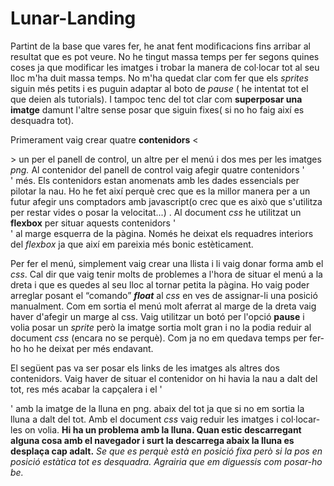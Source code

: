 # Lunar-Landing
Partint de la base que vares fer, he anat fent modificacions fins arribar al resultat que es pot veure. No he tingut massa temps per fer segons quines coses ja que modificar les imatges i trobar la manera de col·locar tot al seu lloc m'ha duit massa temps. No m'ha quedat clar com fer que els _sprites_ siguin més petits i es puguin adaptar al boto de _pause_ ( he intentat tot el que deien als tutorials). I tampoc tenc del tot clar com **superposar una imatge** damunt l'altre sense posar que siguin fixes( si no ho faig així es desquadra tot). 

Primerament vaig crear quatre **contenidors** <<div>>
un per el panell de control, un altre per el menú i dos mes per les imatges _png._
Al contenidor del panell de control vaig afegir quatre contenidors '<div>' més. Els contenidors estan anomenats amb les dades essencials per pilotar la nau. Ho he fet així  perquè crec que es la millor manera per a un futur afegir uns comptadors amb javascript(o crec que es això que s'utilitza per restar vides o posar la velocitat...) . Al document _css_ he utilitzat un **flexbox** per situar aquests contenidors '<div>' al marge esquerra de la pàgina. Només he deixat els requadres interiors del _flexbox_ ja que així em pareixia més bonic estèticament.

Per fer el menú, simplement  vaig crear una llista i li vaig donar forma amb el _css_. Cal dir que vaig tenir molts de problemes a l'hora de situar el menú a la dreta i que es quedes al seu lloc al tornar petita la pàgina. Ho vaig poder arreglar posant el “comando” **_float_** al _css_ en ves de assignar-li una posició manualment. Com em sortia el menú molt aferrat al marge de la dreta vaig haver d'afegir un marge al css. Vaig utilitzar un botó per l'opció **pause** i volia posar un _sprite_
però la imatge sortia molt gran i no la podia reduir al document _css_ (encara no se perquè). Com ja no em quedava temps per fer-ho ho he deixat per més endavant. 

El següent pas va  ser posar els links de les imatges als altres dos contenidors. Vaig haver de situar el contenidor on hi havia la nau a dalt del tot, res més acabar la capçalera  i el '<div>' amb la imatge de la lluna en png. abaix del tot ja que si no em sortia la lluna a dalt del tot. Amb el document _css_ vaig reduir les imatges i col·locar-les on volia. **Hi ha un problema amb la lluna. Quan estic descarregant alguna cosa amb el navegador i surt la descarrega abaix la lluna es desplaça cap adalt.** _Se que es perquè està  en posició fixa però si la pos en posició estàtica tot es desquadra. Agrairia que em diguessis com posar-ho be._

